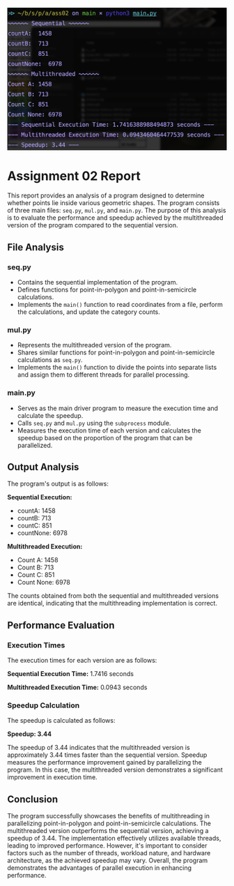 ![Screenshot](image.png)
# Assignment 02 Report

This report provides an analysis of a program designed to determine whether points lie inside various geometric shapes. The program consists of three main files: `seq.py`, `mul.py`, and `main.py`. The purpose of this analysis is to evaluate the performance and speedup achieved by the multithreaded version of the program compared to the sequential version.

## File Analysis

### seq.py
- Contains the sequential implementation of the program.
- Defines functions for point-in-polygon and point-in-semicircle calculations.
- Implements the `main()` function to read coordinates from a file, perform the calculations, and update the category counts.

### mul.py
- Represents the multithreaded version of the program.
- Shares similar functions for point-in-polygon and point-in-semicircle calculations as `seq.py`.
- Implements the `main()` function to divide the points into separate lists and assign them to different threads for parallel processing.

### main.py
- Serves as the main driver program to measure the execution time and calculate the speedup.
- Calls `seq.py` and `mul.py` using the `subprocess` module.
- Measures the execution time of each version and calculates the speedup based on the proportion of the program that can be parallelized.

## Output Analysis

The program's output is as follows:

**Sequential Execution:**
- countA: 1458
- countB: 713
- countC: 851
- countNone: 6978

**Multithreaded Execution:**
- Count A: 1458
- Count B: 713
- Count C: 851
- Count None: 6978

The counts obtained from both the sequential and multithreaded versions are identical, indicating that the multithreading implementation is correct.

## Performance Evaluation

### Execution Times
The execution times for each version are as follows:

**Sequential Execution Time:** 1.7416 seconds

**Multithreaded Execution Time:** 0.0943 seconds

### Speedup Calculation
The speedup is calculated as follows:

**Speedup: 3.44**

The speedup of 3.44 indicates that the multithreaded version is approximately 3.44 times faster than the sequential version. Speedup measures the performance improvement gained by parallelizing the program. In this case, the multithreaded version demonstrates a significant improvement in execution time.

## Conclusion

The program successfully showcases the benefits of multithreading in parallelizing point-in-polygon and point-in-semicircle calculations. The multithreaded version outperforms the sequential version, achieving a speedup of 3.44. The implementation effectively utilizes available threads, leading to improved performance. However, it's important to consider factors such as the number of threads, workload nature, and hardware architecture, as the achieved speedup may vary. Overall, the program demonstrates the advantages of parallel execution in enhancing performance.
